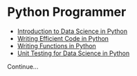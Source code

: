 # Python Programmer

- [Introduction to Data Science in Python](./introduction_to_data_science_in_python/)
- [Writing Efficient Code in Python](./writing_eficient_python_code/)
- [Writing Functions in Python](./writing_functions_in_python/)
- [Unit Testing for Data Science in Python](./unit_testing_for_data_science_in_python/)

Continue...